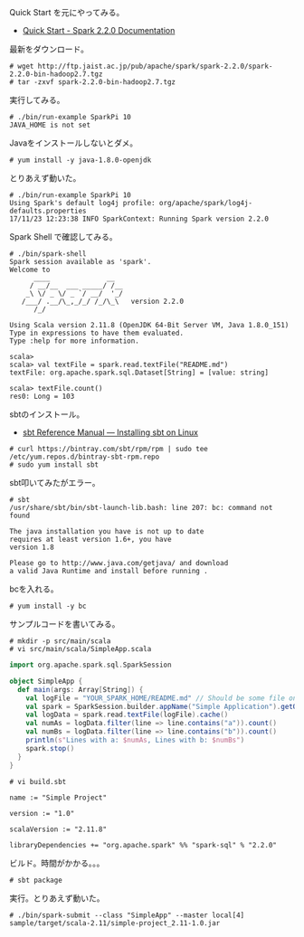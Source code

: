 Quick Start を元にやってみる。

* [Quick Start \- Spark 2\.2\.0 Documentation](https://spark.apache.org/docs/latest/quick-start.html)

最新をダウンロード。

```
# wget http://ftp.jaist.ac.jp/pub/apache/spark/spark-2.2.0/spark-2.2.0-bin-hadoop2.7.tgz
# tar -zxvf spark-2.2.0-bin-hadoop2.7.tgz
```

実行してみる。

```
# ./bin/run-example SparkPi 10
JAVA_HOME is not set
```

Javaをインストールしないとダメ。
```
# yum install -y java-1.8.0-openjdk
```

とりあえず動いた。

```
# ./bin/run-example SparkPi 10
Using Spark's default log4j profile: org/apache/spark/log4j-defaults.properties
17/11/23 12:23:38 INFO SparkContext: Running Spark version 2.2.0
```

Spark Shell で確認してみる。

```
# ./bin/spark-shell
Spark session available as 'spark'.
Welcome to
      ____              __
     / __/__  ___ _____/ /__
    _\ \/ _ \/ _ `/ __/  '_/
   /___/ .__/\_,_/_/ /_/\_\   version 2.2.0
      /_/

Using Scala version 2.11.8 (OpenJDK 64-Bit Server VM, Java 1.8.0_151)
Type in expressions to have them evaluated.
Type :help for more information.

scala>
scala> val textFile = spark.read.textFile("README.md")
textFile: org.apache.spark.sql.Dataset[String] = [value: string]

scala> textFile.count()
res0: Long = 103
```

sbtのインストール。
* [sbt Reference Manual — Installing sbt on Linux](http://www.scala-sbt.org/release/docs/Installing-sbt-on-Linux.html#Red+Hat+Enterprise+Linux+and+other+RPM-based+distributions)

```
# curl https://bintray.com/sbt/rpm/rpm | sudo tee /etc/yum.repos.d/bintray-sbt-rpm.repo
# sudo yum install sbt
```

sbt叩いてみたがエラー。
```
# sbt
/usr/share/sbt/bin/sbt-launch-lib.bash: line 207: bc: command not found

The java installation you have is not up to date
requires at least version 1.6+, you have
version 1.8

Please go to http://www.java.com/getjava/ and download
a valid Java Runtime and install before running .
```

bcを入れる。
```
# yum install -y bc
```

サンプルコードを書いてみる。
```
# mkdir -p src/main/scala
# vi src/main/scala/SimpleApp.scala
```

```scala
import org.apache.spark.sql.SparkSession

object SimpleApp {
  def main(args: Array[String]) {
    val logFile = "YOUR_SPARK_HOME/README.md" // Should be some file on your system
    val spark = SparkSession.builder.appName("Simple Application").getOrCreate()
    val logData = spark.read.textFile(logFile).cache()
    val numAs = logData.filter(line => line.contains("a")).count()
    val numBs = logData.filter(line => line.contains("b")).count()
    println(s"Lines with a: $numAs, Lines with b: $numBs")
    spark.stop()
  }
}
```

```
# vi build.sbt
```
```
name := "Simple Project"

version := "1.0"

scalaVersion := "2.11.8"

libraryDependencies += "org.apache.spark" %% "spark-sql" % "2.2.0"
```

ビルド。時間がかかる。。。
```
# sbt package
```

実行。とりあえず動いた。

```
# ./bin/spark-submit --class "SimpleApp" --master local[4] sample/target/scala-2.11/simple-project_2.11-1.0.jar
```
